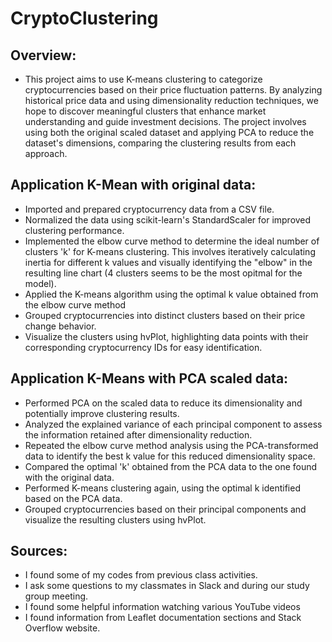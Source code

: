 # CryptoClustering

## Overview:

- This project aims to use K-means clustering to categorize cryptocurrencies based on their price fluctuation patterns. By analyzing historical price data and using dimensionality reduction techniques, we hope to discover meaningful clusters that enhance market understanding and guide investment decisions. The project involves using both the original scaled dataset and applying PCA to reduce the dataset's dimensions, comparing the clustering results from each approach.

## Application K-Mean with original data:

- Imported and prepared cryptocurrency data from a CSV file.
- Normalized the data using scikit-learn's StandardScaler for improved clustering performance.
- Implemented the elbow curve method to determine the ideal number of clusters 'k' for K-means clustering. This involves iteratively calculating inertia for different k values and visually identifying the "elbow" in the resulting line chart (4 clusters seems to be the most opitmal for the model).
- Applied the K-means algorithm using the optimal k value obtained from the elbow curve method
- Grouped cryptocurrencies into distinct clusters based on their price change behavior.
- Visualize the clusters using hvPlot, highlighting data points with their corresponding cryptocurrency IDs for easy identification.

## Application K-Means with PCA scaled data:

- Performed PCA on the scaled data to reduce its dimensionality and potentially improve clustering results.
- Analyzed the explained variance of each principal component to assess the information retained after dimensionality reduction.
- Repeated the elbow curve method analysis using the PCA-transformed data to identify the best k value for this reduced dimensionality space.
- Compared the optimal 'k' obtained from the PCA data to the one found with the original data.
- Performed K-means clustering again, using the optimal k identified based on the PCA data.
- Grouped cryptocurrencies based on their principal components and visualize the resulting clusters using hvPlot.

## Sources:

- I found some of my codes from previous class activities.
- I ask some questions to my classmates in Slack and during our study group meeting.
- I found some helpful information watching various YouTube videos
- I found information from Leaflet documentation sections and Stack Overflow website.
